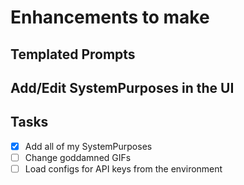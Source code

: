 # Enhancements to make

## Templated Prompts

## Add/Edit SystemPurposes in the UI

## Tasks

* [x] Add all of my SystemPurposes
* [ ] Change goddamned GIFs
* [ ] Load configs for API keys from the environment
